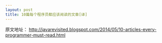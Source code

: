 ```yaml
---
layout: post
title: 10篇每个程序员都应该阅读的文章[译]
---
```


原文地址： <http://javarevisited.blogspot.com/2014/05/10-articles-every-programmer-must-read.html>